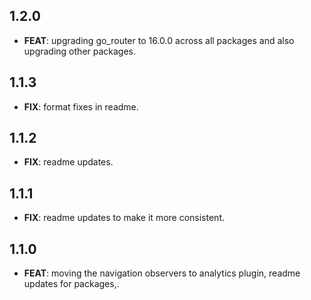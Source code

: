 ## 1.2.0

 - **FEAT**: upgrading go_router to 16.0.0 across all packages and also upgrading other packages.

## 1.1.3

 - **FIX**: format fixes in readme.

## 1.1.2

 - **FIX**: readme updates.

## 1.1.1

 - **FIX**: readme updates to make it more consistent.

## 1.1.0

 - **FEAT**: moving the navigation observers to analytics plugin, readme updates for packages,.

